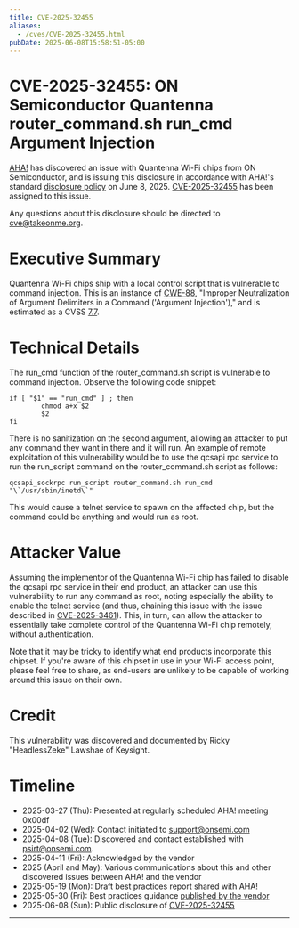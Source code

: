 ```yaml
---
title: CVE-2025-32455
aliases:
  - /cves/CVE-2025-32455.html
pubDate: 2025-06-08T15:58:51-05:00
---
```


# CVE-2025-32455: ON Semiconductor Quantenna router_command.sh run_cmd Argument Injection

[AHA!] has discovered an issue with Quantenna Wi-Fi chips from ON Semiconductor, and is issuing this disclosure in accordance with AHA!'s standard [disclosure policy] on June 8, 2025. [CVE-2025-32455] has been assigned to this issue.

Any questions about this disclosure should be directed to cve@takeonme.org.

# Executive Summary

Quantenna Wi-Fi chips ship with a local control script that is vulnerable to command injection. This is an instance of [CWE-88](https://cwe.mitre.org/data/definitions/88.html), "Improper Neutralization of Argument Delimiters in a Command ('Argument Injection')," and is estimated as a CVSS [7.7](https://www.first.org/cvss/calculator/3-1#CVSS:3.1/AV:L/AC:L/PR:N/UI:N/S:U/C:H/I:H/A:N).

# Technical Details

The run_cmd function of the router_command.sh script is vulnerable to command injection. Observe the following code snippet:

```
if [ "$1" == "run_cmd" ] ; then
        chmod a+x $2
        $2
fi
```

There is no sanitization on the second argument, allowing an attacker to put any command they want in there and it will run. An example of remote exploitation of this vulnerability would be to use the qcsapi rpc service to run the run_script command on the router_command.sh script as follows:

```
qcsapi_sockrpc run_script router_command.sh run_cmd "\`/usr/sbin/inetd\`"
```

This would cause a telnet service to spawn on the affected chip, but the command could be anything and would run as root.

# Attacker Value

Assuming the implementor of the Quantenna Wi-Fi chip has failed to disable the qcsapi rpc service in their end product, an attacker can use this vulnerability to run any command as root, noting especially the ability to enable the telnet service (and thus, chaining this issue with the issue described in [CVE-2025-3461]). This, in turn, can allow the attacker to essentially take complete control of the Quantenna Wi-Fi chip remotely, without authentication.

Note that it may be tricky to identify what end products incorporate this chipset. If you're aware of this chipset in use in your Wi-Fi access point, please feel free to share, as end-users are unlikely to be capable of working around this issue on their own.

# Credit

This vulnerability was discovered and documented by Ricky "HeadlessZeke" Lawshae of Keysight.

# Timeline

* 2025-03-27 (Thu): Presented at regularly scheduled AHA! meeting 0x00df
* 2025-04-02 (Wed): Contact initiated to support@onsemi.com
* 2025-04-08 (Tue): Discovered and contact established with psirt@onsemi.com.
* 2025-04-11 (Fri): Acknowledged by the vendor
* 2025 (April and May): Various communications about this and other discovered issues between AHA! and the vendor
* 2025-05-19 (Mon): Draft best practices report shared with AHA!
* 2025-05-30 (Fri): Best practices guidance [published by the vendor](https://community.onsemi.com/s/article/QCS-Quantenna-Wi-Fi-product-support-and-security-best-practices)
* 2025-06-08 (Sun): Public disclosure of [CVE-2025-32455]

----

[AHA!]: https://takeonme.org
[disclosure policy]: https://takeonme.org/cve.html
[CVE-2025-32455]: https://www.cve.org/CVERecord?id=CVE-2025-32455
[CVE-2025-3461]: https://www.cve.org/CVERecord?id=CVE-2025-3461
